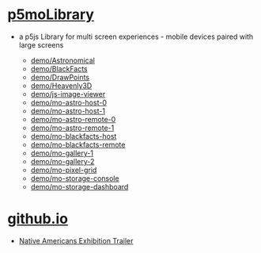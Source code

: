 # [p5moLibrary](https://github.com/molab-itp/p5moLibrary)

- a p5js Library for multi screen experiences - mobile devices paired with large screens

  - [demo/Astronomical](demo/Astronomical?v=63)
  - [demo/BlackFacts](demo/BlackFacts?v=63)
  - [demo/DrawPoints](demo/DrawPoints?v=63)
  - [demo/Heavenly3D](demo/Heavenly3D?v=63)
  - [demo/js-image-viewer](demo/js-image-viewer?v=63)
  - [demo/mo-astro-host-0](demo/mo-astro-host-0?v=63)
  - [demo/mo-astro-host-1](demo/mo-astro-host-1?v=63)
  - [demo/mo-astro-remote-0](demo/mo-astro-remote-0?v=63)
  - [demo/mo-astro-remote-1](demo/mo-astro-remote-1?v=63)
  - [demo/mo-blackfacts-host](demo/mo-blackfacts-host?v=63)
  - [demo/mo-blackfacts-remote](demo/mo-blackfacts-remote?v=63)
  - [demo/mo-gallery-1](demo/mo-gallery-1?v=63)
  - [demo/mo-gallery-2](demo/mo-gallery-2?v=63)
  - [demo/mo-pixel-grid](demo/mo-pixel-grid?v=63)
  - [demo/mo-storage-console](demo/mo-storage-console?v=63)
  - [demo/mo-storage-dashboard](demo/mo-storage-dashboard?v=63)

# [github.io](https://molab-itp.github.io/p5moLibrary/src?v=63)

- [Native Americans Exhibition Trailer](demo/BlackFacts?playlist=hpjNGTYvpxw)

<!--
# https://www.youtube.com/watch?v=hpjNGTYvpxw
# The Land Carries Our Ancestors: Contemporary Art by Native Americans Exhibition Trailer
 -->
